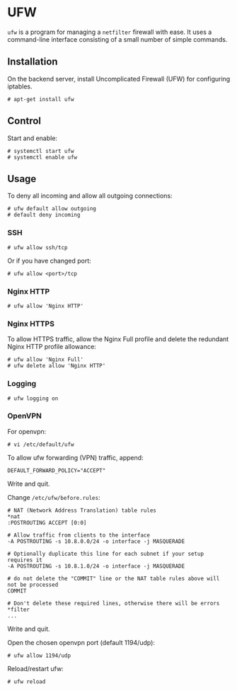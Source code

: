 # UFW

`ufw` is a program for managing a `netfilter` firewall with ease. It uses a command-line interface consisting of a small number of simple commands.

## Installation

On the backend server, install Uncomplicated Firewall (UFW) for configuring iptables. 

    # apt-get install ufw

## Control
Start and enable:

    # systemctl start ufw
    # systemctl enable ufw

## Usage

To deny all incoming and allow all outgoing connections:

    # ufw default allow outgoing
    # default deny incoming

### SSH 

    # ufw allow ssh/tcp

Or if you have changed port:

    # ufw allow <port>/tcp

### Nginx HTTP

    # ufw allow 'Nginx HTTP'

### Nginx HTTPS 

To allow HTTPS traffic, allow the Nginx Full profile and delete the redundant Nginx HTTP profile allowance:

    # ufw allow 'Nginx Full'
    # ufw delete allow 'Nginx HTTP'

### Logging 

    # ufw logging on

### OpenVPN 

For openvpn:

    # vi /etc/default/ufw

To allow ufw forwarding (VPN) traffic, append: 

    DEFAULT_FORWARD_POLICY="ACCEPT"

Write and quit.

Change `/etc/ufw/before.rules`:

    # NAT (Network Address Translation) table rules
    *nat
    :POSTROUTING ACCEPT [0:0]

    # Allow traffic from clients to the interface
    -A POSTROUTING -s 10.8.0.0/24 -o interface -j MASQUERADE

    # Optionally duplicate this line for each subnet if your setup requires it
    -A POSTROUTING -s 10.8.1.0/24 -o interface -j MASQUERADE

    # do not delete the "COMMIT" line or the NAT table rules above will not be processed
    COMMIT

    # Don't delete these required lines, otherwise there will be errors
    *filter
    ...

Write and quit.

Open the chosen openvpn port (default 1194/udp):

    # ufw allow 1194/udp

Reload/restart ufw:

    # ufw reload
